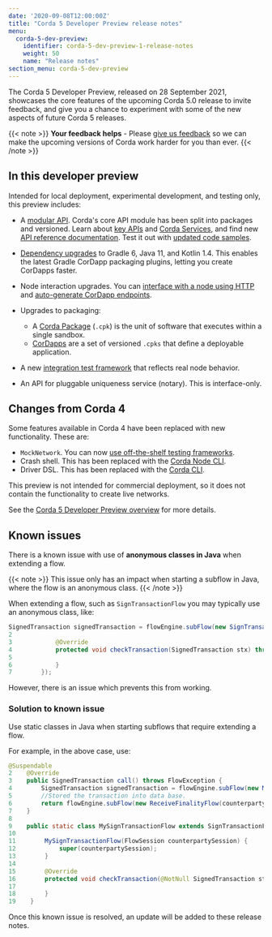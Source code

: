 ```yaml
---
date: '2020-09-08T12:00:00Z'
title: "Corda 5 Developer Preview release notes"
menu:
  corda-5-dev-preview:
    identifier: corda-5-dev-preview-1-release-notes
    weight: 50
    name: "Release notes"
section_menu: corda-5-dev-preview
---
```


The Corda 5 Developer Preview, released on 28 September 2021, showcases the core features of the upcoming Corda 5.0 release to invite feedback, and give you a chance to experiment with some of the new aspects of future Corda 5 releases.

{{< note >}}
**Your feedback helps** -
Please [give us feedback](https://r3dev.zendesk.com/hc/en-us/requests/new) so we can make the upcoming versions of Corda work harder for you than ever.
{{< /note >}}

## In this developer preview

Intended for local deployment, experimental development, and testing only, this preview includes:

- A [modular API](../../../api-ref.html). Corda's core API module has been split into packages and versioned. Learn about [key APIs](cordapps/overview.md) and [Corda Services](cordapps/corda-services/overview.md), and find new [API reference documentation](../../../api-ref.html). Test it out with [updated code samples](../../../samples.html).

- [Dependency upgrades](getting-started/prerequisites.md) to Gradle 6, Java 11, and Kotlin 1.4. This enables the latest Gradle CorDapp packaging plugins, letting you create CorDapps faster.

- Node interaction upgrades. You can [interface with a node using HTTP](nodes/operating/operating-nodes-homepage.md) and [auto-generate CorDapp endpoints](nodes/operating/openapi.md).

- Upgrades to packaging:
  - A [Corda Package](packaging/overview.html#corda-package-files) (`.cpk`) is the unit of software that executes within a single sandbox.
  - [CorDapps](packaging/overview.html#corda-package-bundles) are a set of versioned `.cpks` that define a deployable application.

- A new [integration test framework](cordapps/integration-tests.md) that reflects real node behavior.

- An API for pluggable uniqueness service (notary). This is interface-only.

## Changes from Corda 4

Some features available in Corda 4 have been replaced with new functionality. These are:

- `MockNetwork`. You can now [use off-the-shelf testing frameworks](cordapps/integration-tests.md).
- Crash shell. This has been replaced with the [Corda Node CLI](nodes/operating/cli-curl/cli-curl.md).
- Driver DSL. This has been replaced with the [Corda CLI](corda-cli/overview.md).

This preview is not intended for commercial deployment, so it does not contain the functionality to create live networks.

See the [Corda 5 Developer Preview overview](../5.0-dev-preview-1.html) for more details.

## Known issues

There is a known issue with use of **anonymous classes in Java** when extending a flow.

{{< note >}}
This issue only has an impact when starting a subflow in Java, where the flow is an anonymous class.
{{< /note >}}

When extending a flow, such as `SignTransactionFlow` you may typically use an anonymous class, like:

```Java
SignedTransaction signedTransaction = flowEngine.subFlow(new SignTransactionFlow(counterpartySession) {
2
3            @Override
4            protected void checkTransaction(SignedTransaction stx) throws FlowException {
5
6            }
7        });
```
However, there is an issue which prevents this from working.

### Solution to known issue

Use static classes in Java when starting subflows that require extending a flow.

For example, in the above case, use:

```Java
@Suspendable
2    @Override
3    public SignedTransaction call() throws FlowException {
4        SignedTransaction signedTransaction = flowEngine.subFlow(new MySignTransactionFlow(counterpartySession));
5        //Stored the transaction into data base.
6        return flowEngine.subFlow(new ReceiveFinalityFlow(counterpartySession, signedTransaction.getId()));
7    }
8
9    public static class MySignTransactionFlow extends SignTransactionFlow {
10
11        MySignTransactionFlow(FlowSession counterpartySession) {
12            super(counterpartySession);
13        }
14
15        @Override
16        protected void checkTransaction(@NotNull SignedTransaction stx) {
17
18        }
19    }
```

Once this known issue is resolved, an update will be added to these release notes.
